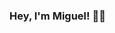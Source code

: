 ### Hey, I'm Miguel! 👋🏾

<!--
**MiguellNeto/MiguellNeto** is a ✨ _special_ ✨ repository because its `README.md` (this file) appears on your GitHub profile.

<p align="center">
  
  <a href="https://gitlab.com/miguelneto.artes">
    <img alt="MiguelNeto" src="https://img.shields.io/badge/MiguelNeto-GitLab-green">
  </a>

<a href="https://www.linkedin.com/in/miguel-gonçalves-dos-santos-neto-9a7a9a129/">
    <img alt="MiguelNeto" src="https://img.shields.io/badge/Miguel%20-LinkedIn-blue">
  </a>

<br>
<br>

I'm a Brazilian programming student! I am studying Systems Analysis and Development.
<br>
<br>
Currently I'm focused on...
<br>
- 🔭 Working on Personal Projects.
- 💻 Solve problems
- 🌱 Learning Java.
